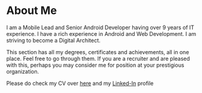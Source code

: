 # About Me

I am a Mobile Lead and Senior Android Developer having over 9 years of IT experience. I have a rich experience in Android and Web Development. I am striving to become a Digital Architect.

This section has all my degrees, certificates and achievements, all in one place. Feel free to go through them. If you are a recruiter and are pleased with this, perhaps you may consider me for position at your prestigious organization.

Please do check my CV over <a href="https://github.com/sush562/aboutme/blob/master/Curriculum%20Vitae/Sushant_Singh_Resume.pdf">here</a> and my <a href="https://www.linkedin.com/in/sushantsingh89/">Linked-In</a> profile
